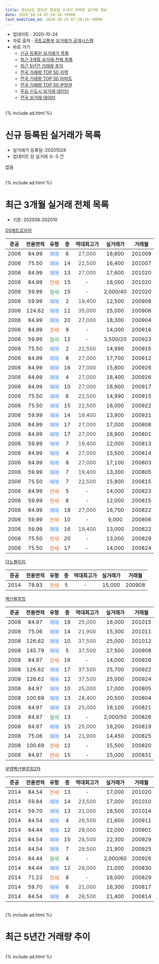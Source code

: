 ```yaml
---
title: 경상남도 함안군 칠원읍 오곡리 아파트 실거래 정보
date: 2020-10-24 07:20:18 +0900
last_modified_at: 2020-10-24 07:20:18 +0900
---
```


* 업데이트 : 2020-10-24
* 자료 출처 : [국토교통부 실거래가 공개시스템](http://rt.molit.go.kr)
* 바로 가기
    * [신규 등록된 실거래가 목록](#신규-등록된-실거래가-목록)
    * [최근 3개월 실거래 전체 목록](#최근-3개월-실거래-전체-목록)
    * [최근 5년간 거래량 추이](#최근-5년간-거래량-추이)
    * [전국 거래량 TOP 50 지역](https://inasie.github.io/apt-trade-info/최근-3개월-전국에서-가장-거래가-많이-발생한-지역)
    * [전국 거래량 TOP 50 아파트](https://inasie.github.io/apt-trade-info/최근-3개월-전국에서-가장-거래가-많이-발생한-아파트)
    * [전국 거래량 TOP 50 분양권](https://inasie.github.io/apt-trade-info/최근-3개월-전국에서-가장-거래가-많이-발생한-분양권)
    * [주요 신도시 실거래 데이터](https://inasie.github.io/apt-trade-info/주요-신도시)
    * [전국 실거래 데이터](https://inasie.github.io/apt-trade-info/전국)
<br>
{% include ad.html %}
<br>

# 신규 등록된 실거래가 목록
* 실거래가 등록일: 20201024
* 업데이트 된 실거래 수: 0 건

없음

<br>
{% include ad.html %}
<br>

# 최근 3개월 실거래 전체 목록
* 기준: 202008-202010


[GS메트로자이](https://search.naver.com/search.naver?query=%EA%B2%BD%EC%83%81%EB%82%A8%EB%8F%84+%ED%95%A8%EC%95%88%EA%B5%B0+%EC%B9%A0%EC%9B%90%EC%9D%8D+%EC%98%A4%EA%B3%A1%EB%A6%AC+GS%EB%A9%94%ED%8A%B8%EB%A1%9C%EC%9E%90%EC%9D%B4)

|준공|전용면적|유형|층|역대최고가|실거래가|거래월|
|:---:|:---:|:---:|:---:|:---:|:---:|:---:|
|2006|84.99|<span style="color:#4285f3">매매</span>|6|<span style="color:#444444">27,000</span>|16,600|201009|
|2006|75.50|<span style="color:#4285f3">매매</span>|14|<span style="color:#444444">22,500</span>|16,400|201007|
|2006|84.99|<span style="color:#4285f3">매매</span>|13|<span style="color:#444444">27,000</span>|17,600|201020|
|2006|84.99|<span style="color:#ff5a00">전세</span>|15|<span style="color:#444444">-</span>|16,000|201020|
|2006|59.99|<span style="color:#34a853">월세</span>|15|<span style="color:#444444">-</span>|2,000/40|201020|
|2006|59.99|<span style="color:#4285f3">매매</span>|2|<span style="color:#444444">19,400</span>|12,500|200908|
|2006|124.62|<span style="color:#4285f3">매매</span>|11|<span style="color:#444444">35,000</span>|25,000|200906|
|2006|84.99|<span style="color:#4285f3">매매</span>|20|<span style="color:#444444">27,000</span>|18,300|200904|
|2006|84.99|<span style="color:#ff5a00">전세</span>|9|<span style="color:#444444">-</span>|14,000|200916|
|2006|59.99|<span style="color:#34a853">월세</span>|12|<span style="color:#444444">-</span>|3,500/20|200923|
|2006|75.50|<span style="color:#4285f3">매매</span>|2|<span style="color:#444444">22,500</span>|14,990|200915|
|2006|84.99|<span style="color:#4285f3">매매</span>|8|<span style="color:#444444">27,000</span>|17,700|200912|
|2006|84.99|<span style="color:#4285f3">매매</span>|16|<span style="color:#444444">27,000</span>|15,800|200926|
|2006|84.99|<span style="color:#4285f3">매매</span>|4|<span style="color:#444444">27,000</span>|16,400|200926|
|2006|84.99|<span style="color:#4285f3">매매</span>|10|<span style="color:#444444">27,000</span>|16,900|200917|
|2006|75.50|<span style="color:#4285f3">매매</span>|6|<span style="color:#444444">22,500</span>|14,990|200915|
|2006|75.50|<span style="color:#4285f3">매매</span>|15|<span style="color:#444444">22,500</span>|16,000|200922|
|2006|59.99|<span style="color:#4285f3">매매</span>|14|<span style="color:#444444">19,400</span>|13,900|200921|
|2006|84.99|<span style="color:#4285f3">매매</span>|17|<span style="color:#444444">27,000</span>|17,000|200808|
|2006|84.99|<span style="color:#4285f3">매매</span>|17|<span style="color:#444444">27,000</span>|16,900|200801|
|2006|59.99|<span style="color:#4285f3">매매</span>|7|<span style="color:#444444">19,400</span>|12,000|200813|
|2006|84.99|<span style="color:#4285f3">매매</span>|4|<span style="color:#444444">27,000</span>|15,500|200814|
|2006|84.99|<span style="color:#4285f3">매매</span>|8|<span style="color:#444444">27,000</span>|17,100|200803|
|2006|59.99|<span style="color:#4285f3">매매</span>|7|<span style="color:#444444">19,400</span>|13,300|200805|
|2006|75.50|<span style="color:#4285f3">매매</span>|7|<span style="color:#444444">22,500</span>|15,800|200815|
|2006|84.99|<span style="color:#ff5a00">전세</span>|5|<span style="color:#444444">-</span>|14,000|200823|
|2006|59.99|<span style="color:#ff5a00">전세</span>|8|<span style="color:#444444">-</span>|12,000|200815|
|2006|84.99|<span style="color:#4285f3">매매</span>|18|<span style="color:#444444">27,000</span>|16,700|200822|
|2006|59.99|<span style="color:#ff5a00">전세</span>|10|<span style="color:#444444">-</span>|9,000|200806|
|2006|59.99|<span style="color:#4285f3">매매</span>|16|<span style="color:#444444">19,400</span>|13,000|200822|
|2006|75.50|<span style="color:#ff5a00">전세</span>|20|<span style="color:#444444">-</span>|13,000|200829|
|2006|75.50|<span style="color:#ff5a00">전세</span>|17|<span style="color:#444444">-</span>|14,000|200824|

[더노블리지](https://search.naver.com/search.naver?query=%EA%B2%BD%EC%83%81%EB%82%A8%EB%8F%84+%ED%95%A8%EC%95%88%EA%B5%B0+%EC%B9%A0%EC%9B%90%EC%9D%8D+%EC%98%A4%EA%B3%A1%EB%A6%AC+%EB%8D%94%EB%85%B8%EB%B8%94%EB%A6%AC%EC%A7%80)

|준공|전용면적|유형|층|역대최고가|실거래가|거래월|
|:---:|:---:|:---:|:---:|:---:|:---:|:---:|
|2014|78.93|<span style="color:#ff5a00">전세</span>|5|<span style="color:#444444">-</span>|15,000|200908|

[벽산블루밍](https://search.naver.com/search.naver?query=%EA%B2%BD%EC%83%81%EB%82%A8%EB%8F%84+%ED%95%A8%EC%95%88%EA%B5%B0+%EC%B9%A0%EC%9B%90%EC%9D%8D+%EC%98%A4%EA%B3%A1%EB%A6%AC+%EB%B2%BD%EC%82%B0%EB%B8%94%EB%A3%A8%EB%B0%8D)

|준공|전용면적|유형|층|역대최고가|실거래가|거래월|
|:---:|:---:|:---:|:---:|:---:|:---:|:---:|
|2008|84.97|<span style="color:#4285f3">매매</span>|18|<span style="color:#444444">25,000</span>|16,000|201015|
|2008|75.06|<span style="color:#4285f3">매매</span>|14|<span style="color:#444444">21,900</span>|15,300|201011|
|2008|126.62|<span style="color:#4285f3">매매</span>|10|<span style="color:#444444">37,500</span>|25,000|201012|
|2008|145.79|<span style="color:#4285f3">매매</span>|5|<span style="color:#444444">37,500</span>|27,500|200908|
|2008|84.97|<span style="color:#ff5a00">전세</span>|16|<span style="color:#444444">-</span>|14,000|200926|
|2008|126.62|<span style="color:#4285f3">매매</span>|17|<span style="color:#444444">37,500</span>|25,700|200922|
|2008|126.62|<span style="color:#4285f3">매매</span>|12|<span style="color:#444444">37,500</span>|25,000|200924|
|2008|84.97|<span style="color:#4285f3">매매</span>|10|<span style="color:#444444">25,000</span>|17,000|200805|
|2008|100.69|<span style="color:#4285f3">매매</span>|13|<span style="color:#444444">28,400</span>|20,500|200804|
|2008|84.97|<span style="color:#4285f3">매매</span>|13|<span style="color:#444444">25,000</span>|16,100|200821|
|2008|84.97|<span style="color:#34a853">월세</span>|13|<span style="color:#444444">-</span>|2,000/50|200826|
|2008|84.97|<span style="color:#4285f3">매매</span>|15|<span style="color:#444444">25,000</span>|16,200|200819|
|2008|75.06|<span style="color:#4285f3">매매</span>|14|<span style="color:#444444">21,900</span>|14,450|200825|
|2008|100.69|<span style="color:#ff5a00">전세</span>|12|<span style="color:#444444">-</span>|15,500|200820|
|2008|84.97|<span style="color:#ff5a00">전세</span>|15|<span style="color:#444444">-</span>|15,000|200831|


<script async src="//pagead2.googlesyndication.com/pagead/js/adsbygoogle.js"></script>
<!-- 기본 -->
<ins class="adsbygoogle"
     style="display:block"
     data-ad-client="ca-pub-2446590836940007"
     data-ad-slot="1659523306"
     data-ad-format="auto"
     data-full-width-responsive="true"></ins>
<script>
(adsbygoogle = window.adsbygoogle || []).push({});
</script>


[부영벽산블루밍2차](https://search.naver.com/search.naver?query=%EA%B2%BD%EC%83%81%EB%82%A8%EB%8F%84+%ED%95%A8%EC%95%88%EA%B5%B0+%EC%B9%A0%EC%9B%90%EC%9D%8D+%EC%98%A4%EA%B3%A1%EB%A6%AC+%EB%B6%80%EC%98%81%EB%B2%BD%EC%82%B0%EB%B8%94%EB%A3%A8%EB%B0%8D2%EC%B0%A8)

|준공|전용면적|유형|층|역대최고가|실거래가|거래월|
|:---:|:---:|:---:|:---:|:---:|:---:|:---:|
|2014|84.54|<span style="color:#ff5a00">전세</span>|13|<span style="color:#444444">-</span>|17,000|201020|
|2014|59.84|<span style="color:#4285f3">매매</span>|14|<span style="color:#444444">23,500</span>|17,000|201010|
|2014|59.70|<span style="color:#4285f3">매매</span>|13|<span style="color:#444444">21,000</span>|16,500|201014|
|2014|84.54|<span style="color:#4285f3">매매</span>|4|<span style="color:#444444">28,500</span>|21,600|200911|
|2014|84.44|<span style="color:#4285f3">매매</span>|12|<span style="color:#444444">28,000</span>|22,000|200901|
|2014|84.54|<span style="color:#4285f3">매매</span>|15|<span style="color:#444444">28,500</span>|22,300|200929|
|2014|84.54|<span style="color:#4285f3">매매</span>|7|<span style="color:#444444">28,500</span>|21,900|200925|
|2014|84.44|<span style="color:#34a853">월세</span>|4|<span style="color:#444444">-</span>|2,000/60|200926|
|2014|84.44|<span style="color:#4285f3">매매</span>|12|<span style="color:#444444">28,000</span>|21,000|200830|
|2014|71.23|<span style="color:#ff5a00">전세</span>|8|<span style="color:#444444">-</span>|16,000|200829|
|2014|59.70|<span style="color:#4285f3">매매</span>|6|<span style="color:#444444">21,000</span>|16,300|200817|
|2014|84.54|<span style="color:#4285f3">매매</span>|8|<span style="color:#444444">28,500</span>|21,400|200814|


<br>
{% include ad.html %}
<br>

# 최근 5년간 거래량 추이


<div style="width:100%;">
    <canvas id="deal_progress" height="200"></canvas>
</div>

<script>
new Chart(document.getElementById("deal_progress"), {
    type: 'line',
    data: {
        labels: ['201510','201511','201512','201601','201602','201603','201604','201605','201606','201607','201608','201609','201610','201611','201612','201701','201702','201703','201704','201705','201706','201707','201708','201709','201710','201711','201712','201801','201802','201803','201804','201805','201806','201807','201808','201809','201810','201811','201812','201901','201902','201903','201904','201905','201906','201907','201908','201909','201910','201911','201912','202001','202002','202003','202004','202005','202006','202007','202008','202009','202010'],
        datasets: [{
            label: '매매',
            pointRadius: 1,
            data: [26, 21, 20, 20, 11, 20, 8, 13, 9, 15, 7, 20, 19, 24, 17, 3, 4, 19, 10, 10, 9, 14, 13, 9, 13, 9, 11, 11, 8, 22, 7, 5, 7, 5, 9, 14, 11, 11, 6, 7, 11, 9, 6, 7, 14, 11, 11, 14, 13, 11, 12, 21, 17, 21, 17, 10, 24, 17, 17, 18, 8],
            borderColor: "rgba(255, 201, 14, 1)",
            backgroundColor: "rgba(255, 201, 14, 0.5)",
            fill: false,
            lineTension: 0
        },{
            label: '전월세',
            pointRadius: 1,
            data: [8, 7, 5, 16, 11, 8, 7, 9, 9, 11, 11, 10, 19, 7, 9, 8, 13, 9, 6, 8, 4, 7, 15, 10, 5, 8, 11, 10, 9, 9, 8, 9, 5, 9, 16, 14, 10, 8, 3, 17, 8, 10, 5, 7, 3, 19, 8, 5, 6, 9, 9, 12, 9, 7, 8, 6, 5, 7, 9, 5, 3],
            borderColor: "rgba(0, 141, 185, 1)",
            backgroundColor: "rgba(0, 141, 185, 0.5)",
            fill: false,
            lineTension: 0
        }
        ]
    },
    options: {
        responsive: true,
        title: {
            display: false
        },
        tooltips: {
            mode: 'index',
            intersect: false
        },
        hover: {
            mode: 'nearest',
            intersect: true
        },
        scales: {
            xAxes: [{
                display: true,
                scaleLabel: {
                    display: true,
                    labelString: '년/월'
                }
            }],
            yAxes: [{
                display: true,
                ticks: {
                    suggestedMin: 0,
                },
                scaleLabel: {
                    display: true,
                    labelString: '실거래 수'
                }
            }]
        }
    }
});

</script>


<br>
{% include ad.html %}
<br>

